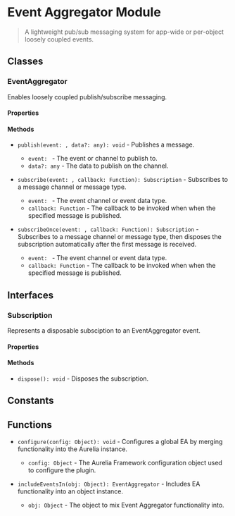# Event Aggregator Module

> A lightweight pub/sub messaging system for app-wide or per-object loosely coupled events.

## Classes


### EventAggregator

Enables loosely coupled publish/subscribe messaging.

#### Properties


#### Methods


* `publish(event: , data?: any): void` - Publishes a message.
  * `event: ` - The event or channel to publish to.
  * `data?: any` - The data to publish on the channel.



* `subscribe(event: , callback: Function): Subscription` - Subscribes to a message channel or message type.
  * `event: ` - The event channel or event data type.
  * `callback: Function` - The callback to be invoked when when the specified message is published.



* `subscribeOnce(event: , callback: Function): Subscription` - Subscribes to a message channel or message type, then disposes the subscription automatically after the first message is received.
  * `event: ` - The event channel or event data type.
  * `callback: Function` - The callback to be invoked when when the specified message is published.




## Interfaces


### Subscription

Represents a disposable subsciption to an EventAggregator event.

#### Properties


#### Methods


* `dispose(): void` - Disposes the subscription.



## Constants


## Functions


* `configure(config: Object): void` - Configures a global EA by merging functionality into the Aurelia instance.
  * `config: Object` - The Aurelia Framework configuration object used to configure the plugin.



* `includeEventsIn(obj: Object): EventAggregator` - Includes EA functionality into an object instance.
  * `obj: Object` - The object to mix Event Aggregator functionality into.


